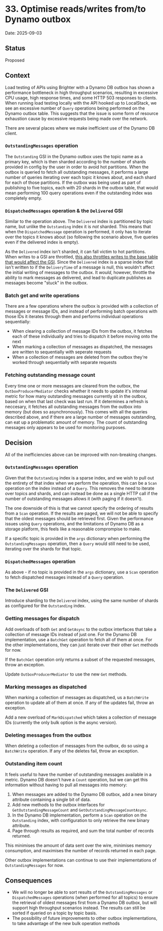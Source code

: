 # 33. Optimise reads/writes from/to Dynamo outbox

Date: 2025-09-03

## Status

Proposed

## Context

Load testing of APIs using Brighter with a Dynamo DB outbox has shown a performance bottleneck in high throughput scenarios, resulting in excessive CPU usage, high response times, and some HTTP 503 responses to clients. When running load testing locally with the API hooked up to LocalStack, we see an excessive number of `Query` operations being performed on the Dynamo outbox table. This suggests that the issue is some form of resource exhaustion cause by excessive requests being made over the network.

There are several places where we make inefficient use of the Dynamo DB client.

### `OutstandingMessages` operation

The `Outstanding` GSI in the Dynamo outbox uses the topic name as a primary key, which is then sharded according to the number of shards provided in config by the user in order to avoid hot partitions. When the outbox is queried to fetch all outstanding messages, it performs a large number of queries iterating over each topic it knows about, and each shard for each of those partitions. If the outbox was being used as part of publishing to five topics, each with 20 shards in the outbox table, that would mean performing 100 query operations even if the outstanding index was completely empty.

### `DispatchedMessages` operation & the `Delivered` GSI

Similar to the operation above. The `Delivered` index is partitioned by topic name, but unlike the `Outstanding` index it is _not_ sharded. This means that when the `DispatchedMessage` operation is performed, it only has to iterate over the topics it knows about (so following the scenario above, five queries even if the delivered index is empty).

As the `Delivered` index isn't sharded, it can fall victim to hot partitions. When writes to a GSI are throttled, [this also throttles writes to the base table that would affect the GSI](https://docs.aws.amazon.com/amazondynamodb/latest/developerguide/gsi-throttling.html). Since the `Delivered` index is a sparse index that isn't written to if the `DeliveryTime` of a message is null, this wouldn't affect the initial writing of messages to the outbox. It _would_, however, throttle the ability to mark messages as delivered, and lead to duplicate publishes as messages become "stuck" in the outbox.

### Batch get and write operations

There are a few operations where the outbox is provided with a collection of messages or message IDs, and instead of performing batch operations with those IDs it iterates through them and performs individual operations sequentially:

* When clearing a collection of message IDs from the outbox, it fetches each of these individually and tries to dispatch it before moving onto the next
* When marking a collection of messages as dispatched, the messages are written to sequentially with seperate requests
* When a collection of messages are deleted from the outbox they're worked through sequentially with separate requests

### Fetching outstanding message count

Every time one or more messages are cleared from the outbox, the `OutboxProducerMediator` checks whether it needs to update it's internal metric for how many outstanding messages currently sit in the outbox, based on when that last check was last run. If it determines a refresh is neccesary, it fetches all outstanding messages from the outbox into memory (but does so asynchronously). This comes with all the queries described above, and if there are a large number of messages outstanding, can eat up a problematic amount of memory. The count of outstanding messages only appears to be used for monitoring purposes.

## Decision

All of the inefficiencies above can be improved with non-breaking changes.

### `OutstandingMessages` operation

Given that the `Outstanding` index is a sparse index, and we wish to pull out the entirety of that index when we perform the operation, this can be a `Scan` operation on the index instead of a `Query`. This removes the need to iterate over topics and shards, and can instead be done as a single HTTP call if the number of outstanding messages allows it (with paging if it doesn't).

The one downside of this is that we cannot specify the ordering of results from a `Scan` operation. If the results are paged, we will not be able to specify that the oldest messages should be retrieved first. Given the performance issues using `Query` operations, and the limitations of Dynamo DB as a storage platform, this feels like a reasonable comprompise to make.

If a specific topic is provided in the `args` dictionary when performing the `OutstandingMessages` operation, then a `Query` would still need to be used, iterating over the shards for that topic.

### `DispatchedMessages` operation

As above - if no topic is provided in the `args` dictionary, use a `Scan` operation to fetch dispatched messages instead of a `Query` operation.

### The `Delivered` GSI

Introduce sharding to the `Delivered` index, using the same number of shards as configured for the `Outstanding` index.

### Getting messages for dispatch

Add overloads of both `Get` and `GetAsync` to the outbox interfaces that take a collection of message IDs instead of just one. For the Dynamo DB implementation, use a `BatchGet` operation to fetch all of them at once. For the other implementations, they can just iterate over their other `Get` methods for now.

If the `BatchGet` operation only returns a subset of the requested messages, throw an exception.

Update `OutboxProducerMediator` to use the new `Get` methods.

### Marking messages as dispatched

When marking a collection of messages as dispatched, us a `BatchWrite` operation to update all of them at once. If any of the updates fail, throw an exception.

Add a new overload of `MarkDispatched` which takes a collection of message IDs (currently the only bulk option is the async version).

### Deleting messages from the outbox

When deleting a collection of messages from the outbox, do so using a `BatchWrite` operation. If any of the deletes fail, throw an exception.

### Outstanding item count

It feels useful to have the number of outstanding messages available in a metric. Dynamo DB doesn't have a `Count` operation, but we can get this information without having to pull all messages into memory:

1. When messages are added to the Dynamo DB outbox, add a new binary attribute containing a single bit of data.
2. Add new methods to the outbox interfaces for `GetOutstandingMessageCount` and `GetOutstandingMessageCountAsync`.
3. In the Dynamo DB implementation, perform a `Scan` operation on the `Outstanding` index, with configuration to only retrieve the new binary attribute.
4. Page through results as required, and sum the total number of records returned.

This minimises the amount of data sent over the wire, minimises memory consumption, and maximises the number of records returned in each page.

Other outbox implementations can continue to use their implementations of `OutstandingMessages` for now.

## Consequences

* We will no longer be able to sort results of the `OutstandingMessages` or `DispatchedMessages` operations (when performed for all topics) to ensure the retrieval of oldest messages first from a Dynamo DB outbox, but will support high throughput scenarios instead. The results can still be sorted if queried on a topic by topic basis.
* The possibility of future improvements to other outbox implementations, to take advantage of the new bulk operation methods